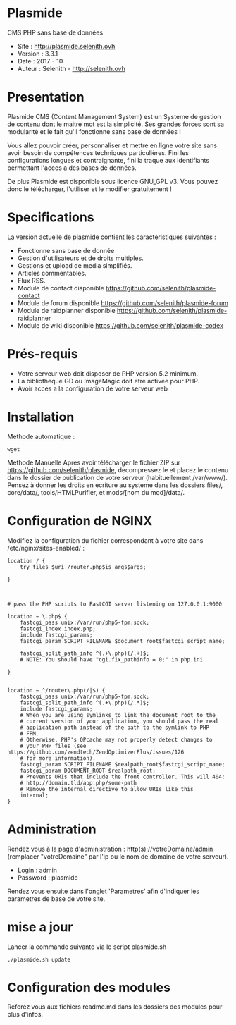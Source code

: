 Plasmide
========

CMS PHP sans base de données

- Site :	http://plasmide.selenith.ovh
- Version :	3.3.1
- Date : 	2017 - 10
- Auteur : 	Selenith - http://selenith.ovh


Presentation
============

Plasmide CMS (Content Management System) est un Systeme de gestion de contenu dont le maitre mot est la simplicité. Ses grandes forces sont sa modularité et le fait qu'il fonctionne sans base de données ! 

Vous allez pouvoir créer, personnaliser et mettre en ligne votre site  sans avoir besoin de compétences techniques particulières. Fini les configurations longues et contraignante, fini la traque aux identifiants permettant l'acces a des bases de données.

De plus Plasmide est disponible sous licence GNU_GPL v3. Vous pouvez donc le télécharger, l'utiliser et le modifier gratuitement !

Specifications
==============

La version actuelle de plasmide contient les caracteristiques suivantes :

- Fonctionne sans base de donnée
- Gestion d'utilisateurs et de droits multiples.
- Gestions et upload de media simplifiés.
- Articles commentables.
- Flux RSS.
- Module de contact disponible  https://github.com/selenith/plasmide-contact
- Module de forum disponible https://github.com/selenith/plasmide-forum
- Module de raidplanner disponible https://github.com/selenith/plasmide-raidplanner
- Module de wiki disponible https://github.com/selenith/plasmide-codex

Prés-requis
===========
- Votre serveur web doit disposer de PHP version 5.2 minimum.
- La bibliotheque GD ou ImageMagic doit etre activée pour PHP.
- Avoir acces a la configuration de votre serveur web

Installation
===========

Methode automatique : 

```
wget 
```
Methode Manuelle
Apres avoir télécharger le fichier ZIP sur https://github.com/selenith/plasmide, decompressez le et placez le contenu dans le dossier de publication de votre serveur (habituellement /var/www/).
Pensez à donner les droits en ecriture au systeme dans les dossiers files/, core/data/, tools/HTMLPurifier, et mods/[nom du mod]/data/.

Configuration de NGINX
===========
Modifiez la configuration du fichier correspondant à votre site dans /etc/nginx/sites-enabled/ :

```
location / {
    try_files $uri /router.php$is_args$args;
        
}



# pass the PHP scripts to FastCGI server listening on 127.0.0.1:9000

location ~ \.php$ {
    fastcgi_pass unix:/var/run/php5-fpm.sock;
    fastcgi_index index.php;
    include fastcgi_params;
    fastcgi_param SCRIPT_FILENAME $document_root$fastcgi_script_name;

    fastcgi_split_path_info ^(.+\.php)(/.+)$;
    # NOTE: You should have "cgi.fix_pathinfo = 0;" in php.ini

}


location ~ ^/router\.php(/|$) {
	fastcgi_pass unix:/var/run/php5-fpm.sock;
	fastcgi_split_path_info ^(.+\.php)(/.*)$;
	include fastcgi_params;
	# When you are using symlinks to link the document root to the
	# current version of your application, you should pass the real
	# application path instead of the path to the symlink to PHP
	# FPM.
	# Otherwise, PHP's OPcache may not properly detect changes to
	# your PHP files (see https://github.com/zendtech/ZendOptimizerPlus/issues/126
	# for more information).
	fastcgi_param SCRIPT_FILENAME $realpath_root$fastcgi_script_name;
	fastcgi_param DOCUMENT_ROOT $realpath_root;
	# Prevents URIs that include the front controller. This will 404:
	# http://domain.tld/app.php/some-path
	# Remove the internal directive to allow URIs like this
	internal;
}   
```

Administration
===========
Rendez vous à la page d'administration : http(s)://votreDomaine/admin (remplacer "votreDomaine" par l'ip ou le nom de domaine de votre serveur).

- Login : admin
- Password : plasmide

Rendez vous ensuite dans l'onglet 'Parametres' afin d'indiquer les parametres de base de votre site.


mise a jour
===========
Lancer la commande suivante via le script plasmide.sh
```
./plasmide.sh update
```


Configuration des modules
===========
Referez vous aux fichiers readme.md dans les dossiers des modules pour plus d'infos.
